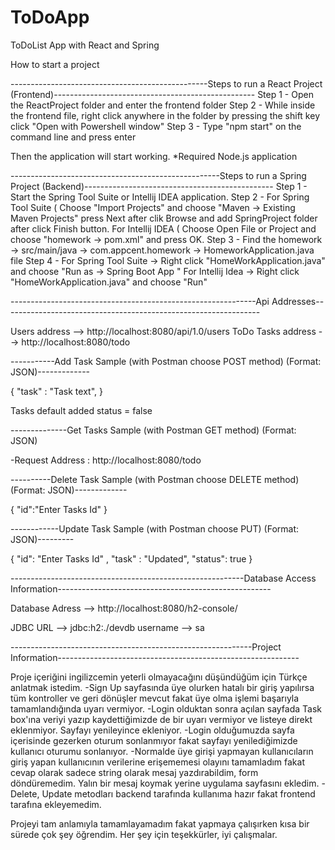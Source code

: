 # ToDoApp

ToDoList App with React and Spring

How to start a project

-------------------------------------------------Steps to run a React Project (Frontend)--------------------------------------------------
Step 1 - Open the ReactProject folder and enter the frontend folder
Step 2 - While inside the frontend file, right click anywhere in the folder by pressing the shift key click "Open with Powershell window"
Step 3 - Type "npm start" on the command line and press enter

Then the application will start working.
\*Required Node.js application

----------------------------------------------------Steps to run a Spring Project (Backend)-----------------------------------------------
Step 1 - Start the Spring Tool Suite or Intellij IDEA application.
Step 2 - For Spring Tool Suite ( Choose "Import Projects" and choose "Maven -> Existing Maven Projects" press Next after clik Browse and add SpringProject folder after click Finish button.
For Intellij IDEA ( Choose Open File or Project and choose "homework -> pom.xml" and press OK.
Step 3 - Find the homework -> src/main/java -> com.appcent.homework -> HomeworkApplication.java file
Step 4 - For Spring Tool Suite -> Right click "HomeWorkApplication.java" and choose "Run as -> Spring Boot App "
For Intellij Idea -> Right click "HomeWorkApplication.java" and choose "Run"

-------------------------------------------------------------Api Addresses----------------------------------------------------------------

Users address --> http://localhost:8080/api/1.0/users
ToDo Tasks address --> http://localhost:8080/todo

-----------Add Task Sample (with Postman choose POST method) (Format: JSON)-------------

{
"task" : "Task text",
}

Tasks default added status = false

--------------Get Tasks Sample (with Postman GET method) (Format: JSON)

-Request Address : http://localhost:8080/todo

----------Delete Task Sample (with Postman choose DELETE method) (Format: JSON)-------------

{
"id":"Enter Tasks Id"
}

------------Update Task Sample (with Postman choose PUT) (Format: JSON)---------

{
"id": "Enter Tasks Id" ,
"task" : "Updated",
"status": true
}

----------------------------------------------------------Database Access Information-----------------------------------------------------

Database Adress --> http://localhost:8080/h2-console/

JDBC URL --> jdbc:h2:./devdb
username --> sa

------------------------------------------------------------Project Information------------------------------------------------------------

Proje içeriğini ingilizcemin yeterli olmayacağını düşündüğüm için Türkçe anlatmak istedim.
-Sign Up sayfasında üye olurken hatalı bir giriş yapılırsa tüm kontroller ve geri dönüşler mevcut fakat üye olma işlemi başarıyla tamamlandığında uyarı vermiyor.
-Login olduktan sonra açılan sayfada Task box'ına veriyi yazıp kaydettiğimizde de bir uyarı vermiyor ve listeye direkt eklenmiyor. Sayfayı yenileyince ekleniyor.
-Login olduğumuzda sayfa içerisinde gezerken oturum sonlanmıyor fakat sayfayı yenilediğimizde kullanıcı oturumu sonlanıyor.
-Normalde üye girişi yapmayan kullanıcıların giriş yapan kullanıcının verilerine erişememesi olayını tamamladım fakat cevap olarak sadece string olarak mesaj yazdırabildim,
form döndüremedim. Yalın bir mesaj koymak yerine uygulama sayfasını ekledim.
-Delete, Update metodları backend tarafında kullanıma hazır fakat frontend tarafına ekleyemedim.

Projeyi tam anlamıyla tamamlayamadım fakat yapmaya çalışırken kısa bir sürede çok şey öğrendim. Her şey için teşekkürler, iyi çalışmalar.
